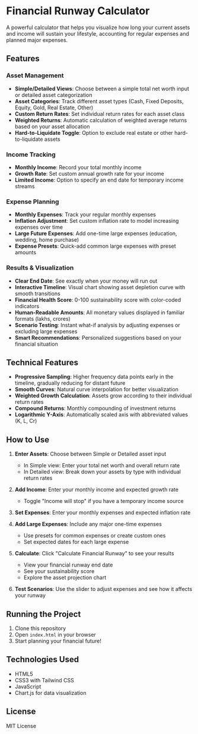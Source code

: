 # Financial Runway Calculator

A powerful calculator that helps you visualize how long your current assets and income will sustain your lifestyle, accounting for regular expenses and planned major expenses.

## Features

### Asset Management
- **Simple/Detailed Views**: Choose between a simple total net worth input or detailed asset categorization
- **Asset Categories**: Track different asset types (Cash, Fixed Deposits, Equity, Gold, Real Estate, Other)
- **Custom Return Rates**: Set individual return rates for each asset class
- **Weighted Returns**: Automatic calculation of weighted average returns based on your asset allocation
- **Hard-to-Liquidate Toggle**: Option to exclude real estate or other hard-to-liquidate assets

### Income Tracking
- **Monthly Income**: Record your total monthly income
- **Growth Rate**: Set custom annual growth rate for your income
- **Limited Income**: Option to specify an end date for temporary income streams

### Expense Planning
- **Monthly Expenses**: Track your regular monthly expenses
- **Inflation Adjustment**: Set custom inflation rate to model increasing expenses over time
- **Large Future Expenses**: Add one-time large expenses (education, wedding, home purchase)
- **Expense Presets**: Quick-add common large expenses with preset amounts

### Results & Visualization
- **Clear End Date**: See exactly when your money will run out
- **Interactive Timeline**: Visual chart showing asset depletion curve with smooth transitions
- **Financial Health Score**: 0-100 sustainability score with color-coded indicators
- **Human-Readable Amounts**: All monetary values displayed in familiar formats (lakhs, crores)
- **Scenario Testing**: Instant what-if analysis by adjusting expenses or excluding large expenses
- **Smart Recommendations**: Personalized suggestions based on your financial situation

## Technical Features
- **Progressive Sampling**: Higher frequency data points early in the timeline, gradually reducing for distant future
- **Smooth Curves**: Natural curve interpolation for better visualization
- **Weighted Growth Calculation**: Assets grow according to their individual return rates
- **Compound Returns**: Monthly compounding of investment returns
- **Logarithmic Y-Axis**: Automatically scaled axis with abbreviated values (K, L, Cr)

## How to Use

1. **Enter Assets**: Choose between Simple or Detailed asset input
   - In Simple view: Enter your total net worth and overall return rate
   - In Detailed view: Break down your assets by type with individual return rates

2. **Add Income**: Enter your monthly income and expected growth rate
   - Toggle "Income will stop" if you have a temporary income source

3. **Set Expenses**: Enter your monthly expenses and expected inflation rate

4. **Add Large Expenses**: Include any major one-time expenses
   - Use presets for common expenses or create custom ones
   - Set expected dates for each large expense

5. **Calculate**: Click "Calculate Financial Runway" to see your results
   - View your financial runway end date
   - See your sustainability score
   - Explore the asset projection chart

6. **Test Scenarios**: Use the slider to adjust expenses and see how it affects your runway

## Running the Project

1. Clone this repository
2. Open `index.html` in your browser
3. Start planning your financial future!

## Technologies Used

- HTML5
- CSS3 with Tailwind CSS
- JavaScript
- Chart.js for data visualization

## License

MIT License 
